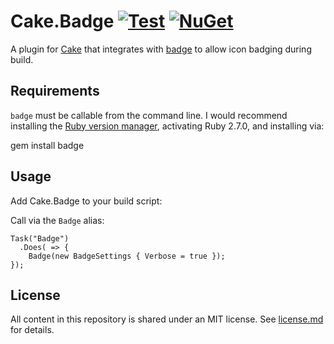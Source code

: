 # Cake.Badge [![Test](https://github.com/gowithfloat/Cake.Badge/actions/workflows/test.yml/badge.svg)](https://github.com/gowithfloat/Cake.Badge/actions/workflows/test.yml) [![NuGet](https://img.shields.io/nuget/v/Cake.Badge)](https://www.nuget.org/packages/Cake.Badge/)

A plugin for [Cake](https://cakebuild.net/) that integrates with [badge](https://github.com/HazAT/badge) to allow icon badging during build.

## Requirements

`badge` must be callable from the command line. I would recommend installing the [Ruby version manager](https://rvm.io/), activating Ruby 2.7.0, and installing via:

   gem install badge

## Usage

Add Cake.Badge to your build script:

Call via the `Badge` alias:

    Task("Badge")
      .Does( => {
        Badge(new BadgeSettings { Verbose = true });
    });

## License

All content in this repository is shared under an MIT license. See [license.md](./license.md) for details.
